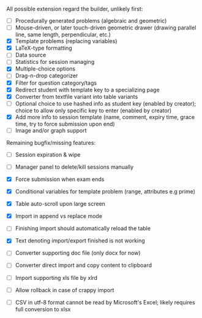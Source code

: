 All possible extension regard the builder, unlikely first:
- [ ] Procedurally generated problems (algebraic and geometric)
- [ ] Mouse-driven, or later touch-driven geometric drawer (drawing parallel line, same length, perpendicular, etc.)
- [x] Template problems (replacing variables)
- [x] LaTeX-type formatting
- [ ] Data source
- [ ] Statistics for session managing
- [x] Multiple-choice options
- [ ] Drag-n-drop categorizer
- [x] Filter for question category/tags
- [x] Redirect student with template key to a specializing page 
- [x] Converter from textfile variant into table variants
- [ ] Optional choice to use hashed info as student key (enabled by creator); choice to allow only specific key to enter (enabled by creator)
- [x] Add more info to session template (name, comment, expiry time, grace time, try to force submission upon end)
- [ ] Image and/or graph support

Remaining bugfix/missing features:
- [ ] Session expiration & wipe 
- [ ] Manager panel to delete/kill sessions manually
- [x] Force submission when exam ends
- [x] Conditional variables for template problem (range, attributes e.g prime)
- [x] Table auto-scroll upon large screen
- [x] Import in append vs replace mode
- [ ] Finishing import should automatically reload the table
- [x] Text denoting import/export finished is not working
- [ ] Converter supporting doc file (only docx for now)
- [ ] Converter direct import and copy content to clipboard 
- [ ] Import supporting xls file by xlrd
- [ ] Allow rollback in case of crappy import 
- [ ] CSV in utf-8 format cannot be read by Microsoft's Excel; likely requires full conversion to xlsx 

